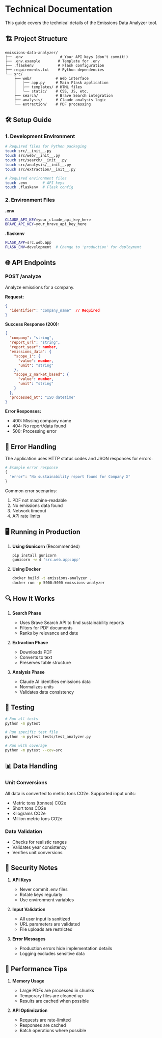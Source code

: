 # Technical Documentation

This guide covers the technical details of the Emissions Data Analyzer tool.

## 🏗️ Project Structure

```
emissions-data-analyzer/
├── .env                 # Your API keys (don't commit!)
├── .env.example        # Template for .env
├── .flaskenv           # Flask configuration
├── requirements.txt    # Python dependencies
└── src/
    ├── web/           # Web interface
    │   ├── app.py     # Main Flask application
    │   ├── templates/ # HTML files
    │   └── static/    # CSS, JS, etc.
    ├── search/        # Brave Search integration
    ├── analysis/      # Claude analysis logic
    └── extraction/    # PDF processing
```

## 🛠️ Setup Guide

### 1. Development Environment

```bash
# Required files for Python packaging
touch src/__init__.py
touch src/web/__init__.py
touch src/search/__init__.py
touch src/analysis/__init__.py
touch src/extraction/__init__.py

# Required environment files
touch .env       # API keys
touch .flaskenv  # Flask config
```

### 2. Environment Files

**.env**
```bash
CLAUDE_API_KEY=your_claude_api_key_here
BRAVE_API_KEY=your_brave_api_key_here
```

**.flaskenv**
```bash
FLASK_APP=src.web.app
FLASK_ENV=development  # Change to 'production' for deployment
```

## 🌐 API Endpoints

### POST /analyze
Analyze emissions for a company.

**Request:**
```json
{
  "identifier": "company_name"  // Required
}
```

**Success Response (200):**
```json
{
  "company": "string",
  "report_url": "string",
  "report_year": number,
  "emissions_data": {
    "scope_1": {
      "value": number,
      "unit": "string"
    },
    "scope_2_market_based": {
      "value": number,
      "unit": "string"
    }
  },
  "processed_at": "ISO datetime"
}
```

**Error Responses:**
- 400: Missing company name
- 404: No report/data found
- 500: Processing error

## 🚦 Error Handling

The application uses HTTP status codes and JSON responses for errors:

```python
# Example error response
{
  "error": "No sustainability report found for Company X"
}
```

Common error scenarios:
1. PDF not machine-readable
2. No emissions data found
3. Network timeout
4. API rate limits

## 🖥️ Running in Production

1. **Using Gunicorn** (Recommended)
   ```bash
   pip install gunicorn
   gunicorn -w 4 'src.web.app:app'
   ```

2. **Using Docker**
   ```bash
   docker build -t emissions-analyzer .
   docker run -p 5000:5000 emissions-analyzer
   ```

## 🔍 How It Works

1. **Search Phase**
   - Uses Brave Search API to find sustainability reports
   - Filters for PDF documents
   - Ranks by relevance and date

2. **Extraction Phase**
   - Downloads PDF
   - Converts to text
   - Preserves table structure

3. **Analysis Phase**
   - Claude AI identifies emissions data
   - Normalizes units
   - Validates data consistency

## 🧪 Testing

```bash
# Run all tests
python -m pytest

# Run specific test file
python -m pytest tests/test_analyzer.py

# Run with coverage
python -m pytest --cov=src
```

## 📊 Data Handling

### Unit Conversions
All data is converted to metric tons CO2e. Supported input units:
- Metric tons (tonnes) CO2e
- Short tons CO2e
- Kilograms CO2e
- Million metric tons CO2e

### Data Validation
- Checks for realistic ranges
- Validates year consistency
- Verifies unit conversions

## 🔐 Security Notes

1. **API Keys**
   - Never commit .env files
   - Rotate keys regularly
   - Use environment variables

2. **Input Validation**
   - All user input is sanitized
   - URL parameters are validated
   - File uploads are restricted

3. **Error Messages**
   - Production errors hide implementation details
   - Logging excludes sensitive data

## 🚀 Performance Tips

1. **Memory Usage**
   - Large PDFs are processed in chunks
   - Temporary files are cleaned up
   - Results are cached when possible

2. **API Optimization**
   - Requests are rate-limited
   - Responses are cached
   - Batch operations where possible
